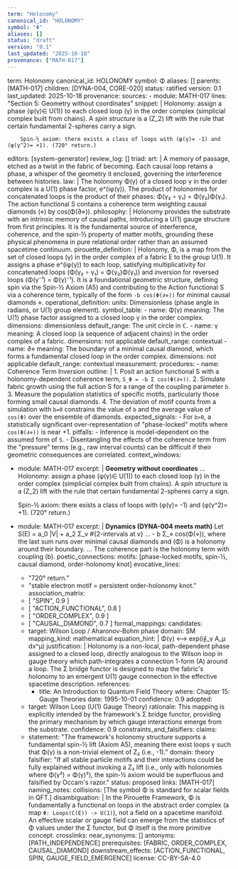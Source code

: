 ```yaml
---
term: "Holonomy"
canonical_id: "HOLONOMY"
symbol: "Φ"
aliases: []
status: "draft"
version: "0.1"
last_updated: "2025-10-18"
provenance: ["MATH-017"]
---
```


term: Holonomy
canonical_id: HOLONOMY
symbol: Φ
aliases: []
parents: [MATH-017]
children: [DYNA-004, CORE-020]
status: ratified
version: 0.1
last_updated: 2025-10-18
provenance:
  sources:
    - module: MATH-017
      lines: "Section 5: Geometry without coordinates"
      snippet: |
        Holonomy: assign a phase (φ(γ)∈ U(1)) to each closed loop (γ) in the order complex (simplicial complex built from chains). A *spin structure* is a (Z_2) lift with the rule that certain fundamental 2-spheres carry a sign.

        Spin-½ axiom: there exists a class of loops with (φ(γ)= -1) and (φ(γ^2)= +1). (720° return.)
  editors: [system-generator]
  review_log: []
triad:
  art: |
    A memory of passage, etched as a twist in the fabric of becoming. Each causal loop retains a phase, a whisper of the geometry it enclosed, governing the interference between histories.
  law: |
    The holonomy Φ(γ) of a closed loop γ in the order complex is a U(1) phase factor, e^(iφ(γ)). The product of holonomies for concatenated loops is the product of their phases: Φ(γ₂ ∘ γ₁) = Φ(γ₂)Φ(γ₁). The action functional S contains a coherence term weighting causal diamonds (⋄) by cos(Φ(∂⋄)).
  philosophy: |
    Holonomy provides the substrate with an intrinsic memory of causal paths, introducing a U(1) gauge structure from first principles. It is the fundamental source of interference, coherence, and the spin-½ property of matter motifs, grounding these physical phenomena in pure relational order rather than an assumed spacetime continuum.
pirouette_definition: |
  Holonomy, Φ, is a map from the set of closed loops (γ) in the order complex of a fabric E to the group U(1). It assigns a phase e^(iφ(γ)) to each loop, satisfying multiplicativity for concatenated loops (Φ(γ₂ ∘ γ₁) = Φ(γ₂)Φ(γ₁)) and inversion for reversed loops (Φ(γ⁻¹) = Φ(γ)⁻¹). It is a foundational geometric structure, defining spin via the Spin-½ Axiom (A5) and contributing to the Action functional S via a coherence term, typically of the form `-b cos(Φ(∂⋄))` for minimal causal diamonds ⋄.
operational_definition:
  units: Dimensionless (phase angle in radians, or U(1) group element).
  symbol_table:
    - name: Φ(γ)
      meaning: The U(1) phase factor assigned to a closed loop γ in the order complex.
      dimensions: dimensionless
      default_range: The unit circle in ℂ.
    - name: γ
      meaning: A closed loop (a sequence of adjacent chains) in the order complex of a fabric.
      dimensions: not applicable
      default_range: contextual
    - name: ∂⋄
      meaning: The boundary of a minimal causal diamond, which forms a fundamental closed loop in the order complex.
      dimensions: not applicable
      default_range: contextual
  measurement:
    procedures:
      - name: Coherence Term Inversion
        outline: |
          1. Posit an action functional S with a holonomy-dependent coherence term, `S_Φ = -b Σ cos(Φ(∂⋄))`.
          2. Simulate fabric growth using the full action S for a range of the coupling parameter `b`.
          3. Measure the population statistics of specific motifs, particularly those forming small causal diamonds.
          4. The deviation of motif counts from a simulation with `b=0` constrains the value of `b` and the average value of `cos(Φ)` over the ensemble of diamonds.
        expected_signals:
          - For `b>0`, a statistically significant over-representation of "phase-locked" motifs where `cos(Φ(∂⋄))` is near +1.
        pitfalls:
          - Inference is model-dependent on the assumed form of `S`.
          - Disentangling the effects of the coherence term from the "pressure" terms (e.g., raw interval counts) can be difficult if their geometric consequences are correlated.
context_windows:
  - module: MATH-017
    excerpt: |
      **Geometry without coordinates**
      ...
      Holonomy: assign a phase (φ(γ)∈ U(1)) to each closed loop (γ) in the order complex (simplicial complex built from chains). A *spin structure* is a (Z_2) lift with the rule that certain fundamental 2-spheres carry a sign.

      Spin-½ axiom: there exists a class of loops with (φ(γ)= -1) and (φ(γ^2)= +1). (720° return.)
  - module: MATH-017
    excerpt: |
      **Dynamics (DYNA-004 meets math)**
      Let
      S(E) = a_0 |V| + a_2 Σ_v #{2-intervals at v} ... - b Σ_⋄ cos(Φ(⋄)),
      where the last sum runs over minimal causal diamonds and (Φ) is a holonomy around their boundary.
      ...
      The coherence part is the holonomy term with coupling (b).
poetic_connections:
  motifs: [phase-locked motifs, spin-½, causal diamond, order-holonomy knot]
  evocative_lines:
    - "720° return."
    - "stable electron motif = persistent order-holonomy knot."
  association_matrix:
    - [ "SPIN", 0.9 ]
    - [ "ACTION_FUNCTIONAL", 0.8 ]
    - [ "ORDER_COMPLEX", 0.9 ]
    - [ "CAUSAL_DIAMOND", 0.7 ]
formal_mappings:
  candidates:
    - target: Wilson Loop / Aharonov-Bohm phase
      domain: SM
      mapping_kind: mathematical
      equation_hint: |
        Φ(γ)  <-->  exp(i∮_γ A_μ dx^μ)
      justification: |
        Holonomy is a non-local, path-dependent phase assigned to a closed loop, directly analogous to the Wilson loop in gauge theory which path-integrates a connection 1-form (A) around a loop. The Σ bridge functor is designed to map the fabric's holonomy to an emergent U(1) gauge connection in the effective spacetime description.
      references:
        - title: An Introduction to Quantum Field Theory
          where: Chapter 15: Gauge Theories
          date: 1995-10-01
      confidence: 0.9
  adopted:
    - target: Wilson Loop (U(1) Gauge Theory)
      rationale: This mapping is explicitly intended by the framework's Σ bridge functor, providing the primary mechanism by which gauge interactions emerge from the substrate.
      confidence: 0.9
constraints_and_falsifiers:
  claims:
    - statement: "The framework's holonomy structure supports a fundamental spin-½ lift (Axiom A5), meaning there exist loops γ such that Φ(γ) is a non-trivial element of Z₂ (i.e., -1)."
      domain: theory
      falsifier: "If all stable particle motifs and their interactions could be fully explained without invoking a Z₂ lift (i.e., only with holonomies where Φ(γ²) = Φ(γ)²), the spin-½ axiom would be superfluous and falsified by Occam's razor."
      status: proposed
      links: [MATH-017]
naming_notes:
  collisions: [The symbol Φ is standard for scalar fields in QFT.]
  disambiguation: |
    In the Pirouette Framework, Φ is fundamentally a functional on loops in the abstract order complex (a map `Φ: Loops(C(E)) -> U(1)`), not a field on a spacetime manifold. An effective scalar or gauge field can emerge from the statistics of Φ values under the Σ functor, but Φ itself is the more primitive concept.
crosslinks:
  near_synonyms: []
  antonyms: [PATH_INDEPENDENCE]
  prerequisites: [FABRIC, ORDER_COMPLEX, CAUSAL_DIAMOND]
  downstream_effects: [ACTION_FUNCTIONAL, SPIN, GAUGE_FIELD_EMERGENCE]
license: CC-BY-SA-4.0